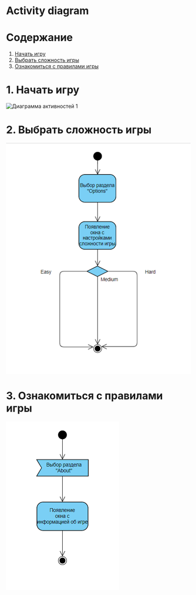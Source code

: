 # Activity diagram

# Содержание
1. [Начать игру](#1)  
2. [Выбрать сложность игры](#2)  
3. [Ознакомиться с правилами игры](#3)

<a name="1"/>

# 1. Начать игру 
![Диаграмма активностей 1](https://github.com/Kyrsor/Alien-Invasion/blob/master/Images/Diagrams/Activity1.png)

<a name="2"/>

# 2. Выбрать сложность игры
![Диаграмма активностей 2](https://github.com/BoryaD/PacMan/blob/master/Images/Diagrams/Activity2.png)

<a name="3"/>

# 3. Ознакомиться с правилами игры
![Диаграмма активностей 3](https://github.com/BoryaD/PacMan/blob/master/Images/Diagrams/Activity3.png)

